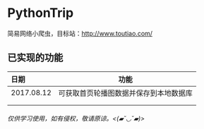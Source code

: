 # PythonTrip
简易网络小爬虫，目标站：http://www.toutiao.com/

## 已实现的功能

| 日期         | 功能                  |
| :--------- | ------------------- |
| 2017.08.12 | 可获取首页轮播图数据并保存到本地数据库 |
|            |                     |
|            |                     |



###### 仅供学习使用，如有侵权，敬请原谅。<(▰˘◡˘▰)>